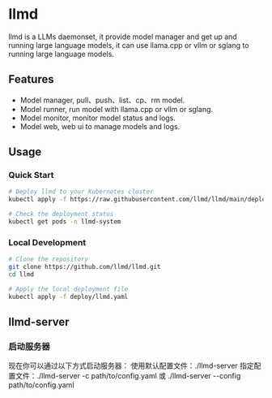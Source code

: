 # llmd
llmd is a LLMs daemonset, it provide model manager and get up and running large language models, it can use llama.cpp or vllm or sglang to running large language models.

## Features
- Model manager, pull、push、list、cp、rm model.
- Model runner, run model with llama.cpp or vllm or sglang.
- Model monitor, monitor model status and logs.
- Model web, web ui to manage models and logs.

## Usage

### Quick Start
```bash
# Deploy llmd to your Kubernetes cluster
kubectl apply -f https://raw.githubusercontent.com/llmd/llmd/main/deploy/llmd.yaml

# Check the deployment status
kubectl get pods -n llmd-system
```

### Local Development
```bash
# Clone the repository
git clone https://github.com/llmd/llmd.git
cd llmd

# Apply the local deployment file
kubectl apply -f deploy/llmd.yaml
```


## llmd-server

### 启动服务器
现在你可以通过以下方式启动服务器：
使用默认配置文件：./llmd-server
指定配置文件：./llmd-server -c path/to/config.yaml 或 ./llmd-server --config path/to/config.yaml
